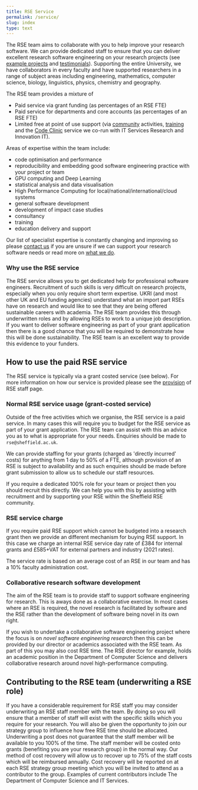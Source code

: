 ```yaml
---
title: RSE Service
permalink: /service/
slug: index
type: text
---
```


The RSE team aims to collaborate with you to help improve your research software.
We can provide dedicated staff to ensure that you can deliver excellent research software engineering on your research projects
(see [example projects](/service/projects/) and [testimonials](/service/testimonials/)).
Supporting the entire University,
we have collaborators in every faculty
and have supported researchers in a range of subject areas including
engineering, mathematics, computer science, biology, linguistics, physics, chemistry and geography. 

The RSE team provides a mixture of 

* Paid service via grant funding (as percentages of an RSE FTE)
* Paid service for departments and core accounts (as percentages of an RSE FTE)
* Limited free at point of use support (via [community](../community) activities, [training](../training) and the [Code Clinic](../support/code-clinic) service we co-run with IT Services Research and Innovation IT). 

Areas of expertise within the team include:

* code optimisation and performance
* reproducibility and embedding good software engineering practice with your project or team
* GPU computing and Deep Learning
* statistical analysis and data visualisation
* High Performance Computing for local/national/international/cloud systems
* general software development
* development of impact case studies
* consultancy
* training
* education delivery and support

Our list of specialist expertise is constantly changing and improving so
please [contact us](/contact) if you are unsure if we can support your research software needs or read more on [what we do](./activities).
   
### Why use the RSE service

The RSE service allows you to get dedicated help for professional software engineers.
Recruitment of such skills is very difficult on research projects,
especially when you only require short term expertise.
UKRI (and most other UK and EU funding agencies) understand what an import part RSEs have on research and
would like to see that they are being offered sustainable careers with academia.
The RSE team provides this through underwritten roles and by allowing RSEs to work to a unique job description.
If you want to deliver software engineering as part of your grant application then
there is a good chance that you will be required to demonstrate how this will be done sustainability.
The RSE team is an excellent way to provide this evidence to your funders.

## How to use the paid RSE service

The RSE service is typically via a grant costed service (see below).
For more information on how our service is provided please see the [provision](provision) of RSE staff page.

### Normal RSE service usage (grant-costed service)

Outside of the free activities which we organise,
the RSE service is a paid service.
In many cases this will require you to budget for the RSE service as part of your grant application.
The RSE team can assist with this an advice you as to what is appropriate for your needs.
Enquiries should be made to `rse@sheffield.ac.uk`.

We can provide staffing for your grants (charged as 'directly incurred' costs) for anything from 1 day to 50% of a FTE,
although provision of an RSE is subject to availability and as such
enquiries should be made before grant submission to allow us to schedule our staff resources.

If you require a dedicated 100% role for your team or project then you should recruit this directly.
We can help you with this by assisting with recruitment and by supporting your RSE within the Sheffield RSE community.

### RSE service charge

If you require paid RSE support which cannot be budgeted into a research grant then
we provide an different mechanism for buying RSE support.
In this case we charge 
an internal RSE service day rate of £384 for internal grants and 
£585+VAT for external partners and industry (2021 rates).

The service rate is based on an average cost of an RSE in our team
and has a 10% faculty administration cost.

### Collaborative research software development

The aim of the RSE team is to provide staff to support software engineering for research.
This is aways done as a collaborative exercise.
In most cases where an RSE is required, the novel research is facilitated by software and the RSE rather than the development of software being novel in its own right.
	
If you wish to undertake a collaborative software engineering project where the focus is on *novel software engineering research* then
this can be provided by our director or academics associated with the RSE team.
As part of this you may also cost RSE time.
The RSE director for example, holds an academic position in the Department of Computer Science and
delivers collaborative research around novel high-performance computing.

## Contributing to the RSE team (underwriting a RSE role)

If you have a considerable requirement for RSE staff you may consider underwriting an RSE staff member with the team.
By doing so you will ensure that a member of staff will exist with the specific skills which you require for your research.
You will also be given the opportunity to join our strategy group to influence how free RSE time should be allocated.
Underwriting a post does not guarantee that the staff member will be available to you 100% of the time.
The staff member will be costed onto grants (benefiting you are your research group) in the normal way.
Our method of cost recovery will allow us to recover up to 75% of the staff costs which will be reimbursed annually.
Cost recovery will be reported on at each RSE strategy group meeting which you will be invited to attend as a contributor to the group.
Examples of current contributors include The Department of Computer Science and IT Services.
